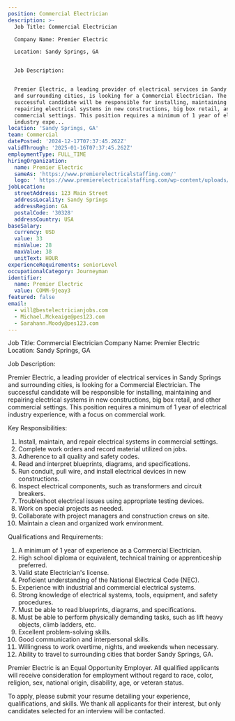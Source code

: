 ```yaml
---
position: Commercial Electrician
description: >-
  Job Title: Commercial Electrician 

  Company Name: Premier Electric

  Location: Sandy Springs, GA


  Job Description:


  Premier Electric, a leading provider of electrical services in Sandy Springs
  and surrounding cities, is looking for a Commercial Electrician. The
  successful candidate will be responsible for installing, maintaining and
  repairing electrical systems in new constructions, big box retail, and other
  commercial settings. This position requires a minimum of 1 year of electrical
  industry expe...
location: 'Sandy Springs, GA'
team: Commercial
datePosted: '2024-12-17T07:37:45.262Z'
validThrough: '2025-01-16T07:37:45.262Z'
employmentType: FULL_TIME
hiringOrganization:
  name: Premier Electric
  sameAs: 'https://www.premierelectricalstaffing.com/'
  logo: ' https://www.premierelectricalstaffing.com/wp-content/uploads/2020/05/Premier-Electrical-Staffing-logo.png'
jobLocation:
  streetAddress: 123 Main Street
  addressLocality: Sandy Springs
  addressRegion: GA
  postalCode: '30328'
  addressCountry: USA
baseSalary:
  currency: USD
  value: 33
  minValue: 28
  maxValue: 38
  unitText: HOUR
experienceRequirements: seniorLevel
occupationalCategory: Journeyman
identifier:
  name: Premier Electric
  value: COMM-9jeay3
featured: false
email:
  - will@bestelectricianjobs.com
  - Michael.Mckeaige@pes123.com
  - Sarahann.Moody@pes123.com
---
```




Job Title: Commercial Electrician 
Company Name: Premier Electric
Location: Sandy Springs, GA

Job Description:

Premier Electric, a leading provider of electrical services in Sandy Springs and surrounding cities, is looking for a Commercial Electrician. The successful candidate will be responsible for installing, maintaining and repairing electrical systems in new constructions, big box retail, and other commercial settings. This position requires a minimum of 1 year of electrical industry experience, with a focus on commercial work.

Key Responsibilities:

1. Install, maintain, and repair electrical systems in commercial settings.
2. Complete work orders and record material utilized on jobs.
3. Adherence to all quality and safety codes.
4. Read and interpret blueprints, diagrams, and specifications.
5. Run conduit, pull wire, and install electrical devices in new constructions.
6. Inspect electrical components, such as transformers and circuit breakers.
7. Troubleshoot electrical issues using appropriate testing devices.
8. Work on special projects as needed.
9. Collaborate with project managers and construction crews on site.
10. Maintain a clean and organized work environment.

Qualifications and Requirements:

1. A minimum of 1 year of experience as a Commercial Electrician.
2. High school diploma or equivalent, technical training or apprenticeship preferred.
3. Valid state Electrician's license.
4. Proficient understanding of the National Electrical Code (NEC).
5. Experience with industrial and commercial electrical systems.
6. Strong knowledge of electrical systems, tools, equipment, and safety procedures.
7. Must be able to read blueprints, diagrams, and specifications.
8. Must be able to perform physically demanding tasks, such as lift heavy objects, climb ladders, etc.
9. Excellent problem-solving skills.
10. Good communication and interpersonal skills.
11. Willingness to work overtime, nights, and weekends when necessary.
12. Ability to travel to surrounding cities that border Sandy Springs, GA.

Premier Electric is an Equal Opportunity Employer. All qualified applicants will receive consideration for employment without regard to race, color, religion, sex, national origin, disability, age, or veteran status.

To apply, please submit your resume detailing your experience, qualifications, and skills. We thank all applicants for their interest, but only candidates selected for an interview will be contacted.
